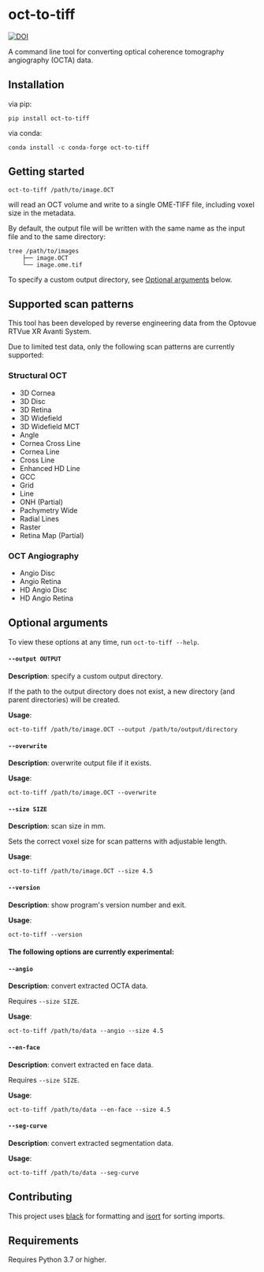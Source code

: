 # oct-to-tiff

[![DOI](https://zenodo.org/badge/382486199.svg)](https://zenodo.org/badge/latestdoi/382486199)

A command line tool for converting optical coherence tomography angiography (OCTA) data.

## Installation
via pip:

    pip install oct-to-tiff

via conda:

    conda install -c conda-forge oct-to-tiff

## Getting started
    oct-to-tiff /path/to/image.OCT
    
will read an OCT volume and write to a single OME-TIFF file, including voxel size in the metadata.

By default, the output file will be written with the same name as the input file and to the same directory:


    tree /path/to/images
        ├── image.OCT
        └── image.ome.tif

To specify a custom output directory, see [Optional arguments](#optional-arguments) below.

## Supported scan patterns

This tool has been developed by reverse engineering data from the Optovue RTVue XR Avanti System.

Due to limited test data, only the following scan patterns are currently supported:

### Structural OCT
- 3D Cornea
- 3D Disc
- 3D Retina
- 3D Widefield
- 3D Widefield MCT
- Angle
- Cornea Cross Line
- Cornea Line
- Cross Line
- Enhanced HD Line
- GCC
- Grid
- Line
- ONH (Partial)
- Pachymetry Wide
- Radial Lines
- Raster
- Retina Map (Partial)

### OCT Angiography
- Angio Disc
- Angio Retina
- HD Angio Disc
- HD Angio Retina


## Optional arguments

To view these options at any time, run `oct-to-tiff --help`.

#### `--output OUTPUT`
**Description**: specify a custom output directory. 

If the path to the output directory does not exist, a new directory (and parent directories) will be created.

**Usage**: 
    
    oct-to-tiff /path/to/image.OCT --output /path/to/output/directory
    
#### `--overwrite`
**Description**: overwrite output file if it exists.

**Usage**: 
    
    oct-to-tiff /path/to/image.OCT --overwrite
    
#### `--size SIZE`
**Description**: scan size in mm.

Sets the correct voxel size for scan patterns with adjustable length.

**Usage**:

    oct-to-tiff /path/to/image.OCT --size 4.5

#### `--version`
**Description**: show program's version number and exit.

**Usage**:

    oct-to-tiff --version

#### The following options are currently experimental:
    
#### `--angio`
**Description**: convert extracted OCTA data. 

Requires `--size SIZE`.

**Usage**:

    oct-to-tiff /path/to/data --angio --size 4.5
    
#### `--en-face`
**Description**: convert extracted en face data.

Requires `--size SIZE`.

**Usage**:

    oct-to-tiff /path/to/data --en-face --size 4.5
    
#### `--seg-curve`
**Description**: convert extracted segmentation data.

**Usage**:

    oct-to-tiff /path/to/data --seg-curve

## Contributing

This project uses [black](https://github.com/psf/black) for formatting and [isort](https://github.com/PyCQA/isort) for sorting imports.

## Requirements

Requires Python 3.7 or higher.